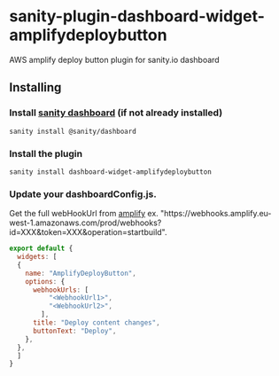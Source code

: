 # sanity-plugin-dashboard-widget-amplifydeploybutton
AWS amplify deploy button plugin for sanity.io dashboard

## Installing

### Install [sanity dashboard](https://www.sanity.io/docs/dashboard) (if not already installed)
```text
sanity install @sanity/dashboard
```
### Install the plugin
```text
sanity install dashboard-widget-amplifydeploybutton
```
### Update your dashboardConfig.js. 
Get the full webHookUrl from [amplify](https://docs.aws.amazon.com/amplify/latest/userguide/webhooks.html) ex. "https://<i></i>webhooks.amplify.eu-west-1.amazonaws.com/prod/webhooks?id=XXX&token=XXX&operation=startbuild".
```javascript
export default {
  widgets: [
  {
    name: "AmplifyDeployButton",
    options: {
      webhookUrls: [
          "<WebhookUrl1>",
          "<WebhookUrl2>",
        ],
      title: "Deploy content changes",
      buttonText: "Deploy",
    },
  },
  ]
}
```
